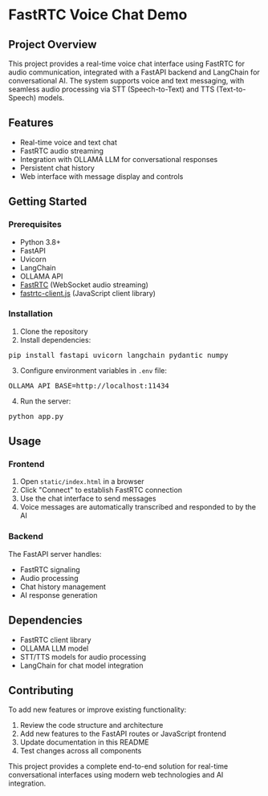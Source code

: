 # FastRTC Voice Chat Demo

## Project Overview
This project provides a real-time voice chat interface using FastRTC for audio communication, integrated with a FastAPI backend and LangChain for conversational AI. The system supports voice and text messaging, with seamless audio processing via STT (Speech-to-Text) and TTS (Text-to-Speech) models.

## Features
- Real-time voice and text chat
- FastRTC audio streaming
- Integration with OLLAMA LLM for conversational responses
- Persistent chat history
- Web interface with message display and controls

## Getting Started
### Prerequisites
- Python 3.8+
- FastAPI
- Uvicorn
- LangChain
- OLLAMA API
- [FastRTC](https://github.com/lalanikarim/fastrtc) (WebSocket audio streaming)
- [fastrtc-client.js](https://github.com/lalanikarim/fastrtc-client) (JavaScript client library)

### Installation
1. Clone the repository
2. Install dependencies:
<pre>
pip install fastapi uvicorn langchain pydantic numpy
</pre>
3. Configure environment variables in `.env` file:
<pre>
OLLAMA_API_BASE=http://localhost:11434
</pre>
4. Run the server:
<pre>
python app.py
</pre>

## Usage
### Frontend
1. Open `static/index.html` in a browser
2. Click "Connect" to establish FastRTC connection
3. Use the chat interface to send messages
4. Voice messages are automatically transcribed and responded to by the AI

### Backend
The FastAPI server handles:
- FastRTC signaling
- Audio processing
- Chat history management
- AI response generation

## Dependencies
- FastRTC client library
- OLLAMA LLM model
- STT/TTS models for audio processing
- LangChain for chat model integration

## Contributing
To add new features or improve existing functionality:
1. Review the code structure and architecture
2. Add new features to the FastAPI routes or JavaScript frontend
3. Update documentation in this README
4. Test changes across all components

This project provides a complete end-to-end solution for real-time conversational interfaces using modern web technologies and AI integration.
